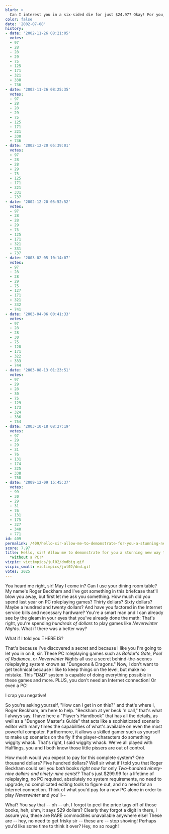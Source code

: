 ```yaml
---
blurb: >
  Can I interest you in a six-sided die for just $24.97? Okay! For you, $17.50!
color: false
date: '2002-07-08'
history:
- date: '2002-11-26 08:21:05'
  votes:
  - 97
  - 28
  - 28
  - 29
  - 75
  - 125
  - 171
  - 321
  - 330
  - 736
- date: '2002-11-26 08:25:35'
  votes:
  - 97
  - 28
  - 28
  - 29
  - 75
  - 125
  - 171
  - 321
  - 330
  - 736
- date: '2002-12-20 05:39:01'
  votes:
  - 97
  - 28
  - 28
  - 29
  - 75
  - 125
  - 171
  - 321
  - 331
  - 737
- date: '2002-12-20 05:52:52'
  votes:
  - 97
  - 28
  - 28
  - 29
  - 75
  - 125
  - 171
  - 321
  - 331
  - 737
- date: '2003-02-05 10:14:07'
  votes:
  - 97
  - 28
  - 28
  - 29
  - 75
  - 127
  - 171
  - 321
  - 332
  - 741
- date: '2003-04-06 00:41:33'
  votes:
  - 97
  - 28
  - 28
  - 30
  - 75
  - 128
  - 171
  - 322
  - 333
  - 744
- date: '2003-08-13 01:23:51'
  votes:
  - 97
  - 29
  - 28
  - 30
  - 75
  - 129
  - 173
  - 324
  - 336
  - 754
- date: '2003-10-18 08:27:19'
  votes:
  - 97
  - 29
  - 29
  - 31
  - 76
  - 131
  - 174
  - 325
  - 338
  - 758
- date: '2009-12-09 15:45:37'
  votes:
  - 99
  - 30
  - 29
  - 31
  - 76
  - 131
  - 175
  - 327
  - 340
  - 771
id: 409
permalink: /409/hello-sir-allow-me-to-demonstrate-for-you-a-stunning-new-way-to-roleplay-without-a-pc/
score: 7.97
title: Hello, sir! Allow me to demonstrate for you a stunning new way to roleplay
  *without a PC!*
vicpic: victimpics/jul02/dndbig.gif
vicpic_small: victimpics/jul02/dnd.gif
votes: 2025
---
```


You heard me right, sir! May I come in? Can I use your dining room
table? My name's Roger Beckham and I've got something in this briefcase
that'll blow you away, but first let me ask you something. How much did
you spend last year on PC roleplaying games? Thirty dollars? Sixty
dollars? Maybe a hundred and twenty dollars? And have you factored in
the Internet service bills and necessary hardware? You're a smart man
and I can already see by the gleam in your eyes that you've already done
the math: That's right, you're spending *hundreds of dollars* to play
games like *Neverwinter Nights.* What if there was a better way?

What if I told you THERE IS?

That's because I've discovered a secret and because I like you I'm going
to let you in on it, sir. These PC roleplaying games such as *Baldur's
Gate*, *Pool of Radiance*, or *Neverwinter Nights* all use a secret
behind-the-scenes roleplaying system known as "Dungeons & Dragons." Now,
I don't want to get technical because I like to keep things on the
level, but make no mistake. This "D&D" system is capable of doing
everything possible in these games and more. PLUS, you don't need an
Internet connection! Or even a PC!

I crap you negative!

So you're asking yourself, "How can I get in on this?" and that's where
I, Roger Beckham, am here to help. "Beckham at yer beck 'n call," that's
what I always say. I have here a "Player's Handbook" that has all the
details, as well as a "Dungeon Master's Guide" that acts like a
sophisticated scenario editor with many times the capabilities of what's
available on even the most powerful computer. Furthermore, it allows a
skilled gamer such as yourself to make up scenarios on the fly if the
player-characters do something wiggity whack. That's right, I said
wiggity whack. We've all played with Halflings, you and I both know
those little pissers are out of control.

How much would you expect to pay for this complete system? One thousand
dollars? Five hundred dollars? Well sir what if I told you that Roger
Beckham could sell you *both* books *right now* for only *Two-hundred
ninety-nine dollars and ninety-nine cents!?* That's just $299.99 for a
lifetime of roleplaying, no PC required, absolutely no system
requirements, no need to upgrade, no complicated editing tools to figure
out, and no need for an Internet connection. Think of what you'd pay for
a new PC alone in order to play *Neverwinter* and you'll--

What? You say that -- oh -- uh, I forgot to peel the price tags off of
those books, heh, uhm, it says $29 dollars? Clearly they forgot a digit
in there, I assure you, these are RARE commodities unavailable anywhere
else! These are -- hey, no need to get frisky sir -- these are -- stop
shoving! Perhaps you'd like some time to think it over? Hey, no so
rough!